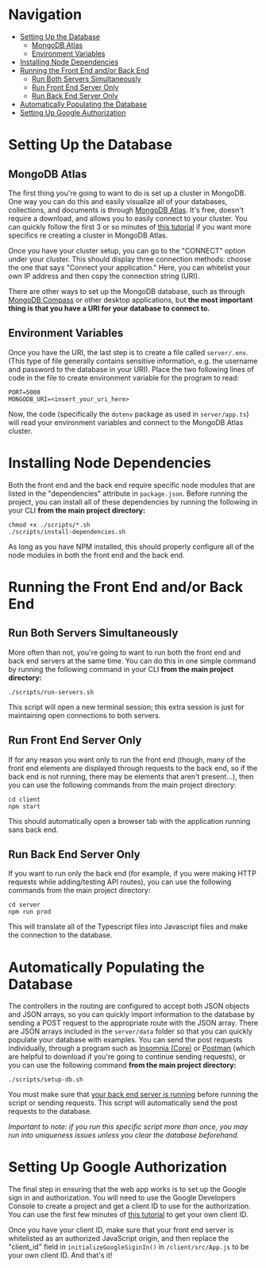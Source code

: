 # Navigation

* [Setting Up the Database](#Setting-Up-the-Database)
  * [MongoDB Atlas](#MongoDB-Atlas)
  * [Environment Variables](#Environment-Variables)
* [Installing Node Dependencies](#Installing-Node-Dependencies)
* [Running the Front End and/or Back End](#Running-the-Front-End-and/or-Back-End)
  * [Run Both Servers Simultaneously](#Run-Both-Servers-Simultaneously)
  * [Run Front End Server Only](#Run-Front-End-Server-Only)
  * [Run Back End Server Only](#Run-Back-End-Server-Only)
* [Automatically Populating the Database](#Automatically-Populating-the-Database)
* [Setting Up Google Authorization](#Setting-Up-Google-Authorization)

# Setting Up the Database

## MongoDB Atlas

The first thing you're going to want to do is set up a cluster in MongoDB. One way you can do this and easily visualize all of your databases, collections, and documents is through [MongoDB Atlas](http://cloud.mongodb.com/). It's free, doesn't require a download, and allows you to easily connect to your cluster. You can quickly follow the first 3 or so minutes of [this tutorial](https://youtu.be/7CqJlxBYj-M?t=293) if you want more specifics re creating a cluster in MongoDB Atlas. 

Once you have your cluster setup, you can go to the "CONNECT" option under your cluster. This should display three connection methods: choose the one that says "Connect your application." Here, you can whitelist your own IP address and then copy the connection string (URI).

There are other ways to set up the MongoDB database, such as through [MongoDB Compass](https://www.mongodb.com/products/compass) or other desktop applications, but **the most important thing is that you have a URI for your database to connect to.** 

## Environment Variables

Once you have the URI, the last step is to create a file called <code>server/.env</code>. (This type of file generally contains sensitive information, e.g. the username and password to the database in your URI). Place the two following lines of code in the file to create environment variable for the program to read:

~~~
PORT=5000
MONGODB_URI=<insert_your_uri_here>
~~~

Now, the code (specifically the <code>dotenv</code> package as used in <code>server/app.ts</code>) will read your environment variables and connect to the MongoDB Atlas cluster.

# Installing Node Dependencies

Both the front end and the back end require specific node modules that are listed in the "dependencies" attribute in <code>package.json</code>. Before running the project, you can install all of these dependencies by running the following in your CLI **from the main project directory:**

~~~ 
chmod +x ./scripts/*.sh
./scripts/install-dependencies.sh
~~~

As long as you have NPM installed, this should properly configure all of the node modules in both the front end and the back end.

# Running the Front End and/or Back End

## Run Both Servers Simultaneously

More often than not, you're going to want to run both the front end and back end servers at the same time. You can do this in one simple command by running the following command in your CLI **from the main project directory:**

~~~
./scripts/run-servers.sh
~~~

This script will open a new terminal session; this extra session is just for maintaining open connections to both servers.

## Run Front End Server Only

If for any reason you want only to run the front end (though, many of the front end elements are displayed through requests to the back end, so if the back end is not running, there may be elements that aren't present...), then you can use the following commands from the main project directory: 

~~~
cd client
npm start
~~~

This should automatically open a browser tab with the application running sans back end.

## Run Back End Server Only

If you want to run only the back end (for example, if you were making HTTP requests while adding/testing API routes), you can use the following commands from the main project directory: 

~~~
cd server
npm run prod
~~~

This will translate all of the Typescript files into Javascript files and make the connection to the database.

# Automatically Populating the Database

The controllers in the routing are configured to accept both JSON objects and JSON arrays, so you can quickly import information to the database by sending a POST request to the appropriate route with the JSON array. There are JSON arrays included in the <code>server/data</code> folder so that you can quickly populate your database with examples. You can send the post requests individually, through a program such as [Insomnia (Core)](https://insomnia.rest/download/) or [Postman](https://www.postman.com/) (which are helpful to download if you're going to continue sending requests), or you can use the following command **from the main project directory:**

~~~
./scripts/setup-db.sh
~~~

You must make sure that [your back end server is running](#Run-Back-End-Server-Only) before running the script or sending requests. This script will automatically send the post requests to the database. 

*Important to note: if you run this specific script more than once, you may run into uniqueness issues unless you clear the database beforehand.*

# Setting Up Google Authorization

The final step in ensuring that the web app works is to set up the Google sign in and authorization. You will need to use the Google Developers Console to create a project and get a client ID to use for the authorization. You can use the first few minutes of [this tutorial](https://youtu.be/KwOmVpd1DUA?t=231) to get your own client ID. 

Once you have your client ID, make sure that your front end server is whitelisted as an authorized JavaScript origin, and then replace the "client_id" field in <code>initializeGoogleSiginIn()</code> in <code>/client/src/App.js</code> to be your own client ID. And that's it!